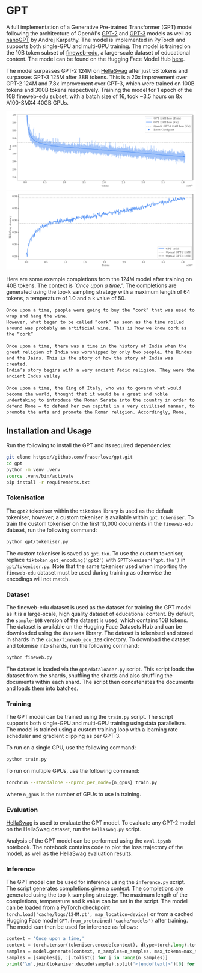 # GPT
A full implementation of a Generative Pre-trained Transformer (GPT) model following the architecture of OpenAI's [GPT-2](https://cdn.openai.com/better-language-models/language_models_are_unsupervised_multitask_learners.pdf) and [GPT-3](https://arxiv.org/abs/2005.14165) models as well as [nanoGPT](https://github.com/karpathy/nanoGPT) by Andrej Karpathy. The model is implemented in PyTorch and supports both single-GPU and multi-GPU training. The model is trained on the 10B token subset of [fineweb-edu](https://arxiv.org/pdf/2406.17557), a large-scale dataset of educational content. The model can be found on the Hugging Face Model Hub [here](https://huggingface.co/fraserlove/gpt).

The model surpasses GPT-2 124M on [HellaSwag](https://arxiv.org/pdf/1905.07830) after just 5B tokens and surpasses GPT-3 125M after 38B tokens. This is a 20x improvement over GPT-2 124M and 7.8x improvement over GPT-3, which were trained on 100B tokens and 300B tokens respectively. Training the model for 1 epoch of the 10B fineweb-edu subset, with a batch size of 16, took ~3.5 hours on 8x A100-SMX4 40GB GPUs.

![Alt text](assets/124M_40B_loss.png)
![Alt text](assets/124M_40B_hs.png)

Here are some example completions from the 124M model after training on 40B tokens. The context is *`Once upon a time,'*. The completions are generated using the top-k sampling strategy with a maximum length of 64 tokens, a temperature of 1.0 and a k value of 50.

```
Once upon a time, people were going to buy the “cork” that was used to wrap and hang the wine.
However, what began to be called “cork” as soon as the time rolled around was probably an artificial wine. This is how we know cork as the “cork”

Once upon a time, there was a time in the history of India when the great religion of India was worshipped by only two people… the Hindus and the Jains. This is the story of how the story of India was created.
India’s story begins with a very ancient Vedic religion. They were the ancient Indus valley

Once upon a time, the King of Italy, who was to govern what would become the world, thought that it would be a great and noble undertaking to introduce the Roman Senate into the country in order to defend Rome — to defend her own capital in a very civilized manner, to promote the arts and promote the Roman religion. Accordingly, Rome,
```

## Installation and Usage
Run the following to install the GPT and its required dependencies:
```bash
git clone https://github.com/fraserlove/gpt.git
cd gpt
python -m venv .venv
source .venv/bin/activate
pip install -r requirements.txt
```

### Tokenisation
The `gpt2` tokeniser within the `tiktoken` library is used as the default tokeniser, however, a custom tokeniser is available within `gpt.tokeniser`. To train the custom tokeniser on the first 10,000 documents in the `fineweb-edu` dataset, run the following command:
```bash
python gpt/tokeniser.py
```
The custom tokeniser is saved as `gpt.tkn`. To use the custom tokeniser, replace `tiktoken.get_encoding('gpt2')` with `GPTTokeniser('gpt.tkn')` in `gpt/tokeniser.py`.
Note that the same tokeniser used when importing the `fineweb-edu` dataset must be used during training as otherwise the encodings will not match.

### Dataset
The fineweb-edu dataset is used as the dataset for training the GPT model as it is a large-scale, high quality dataset of educational content. By default, the `sample-10B` version of the dataset is used, which contains 10B tokens. The dataset is available on the Hugging Face Datasets Hub and can be downloaded using the `datasets` library. The dataset is tokenised and stored in shards in the `cache/fineweb_edu_10B` directory. To download the dataset and tokenise into shards, run the following command:
```bash
python fineweb.py
```
The dataset is loaded via the `gpt/dataloader.py` script. This script loads the dataset from the shards, shuffling the shards and also shuffling the documents within each shard. The script then concatenates the documents and loads them into batches.

### Training
The GPT model can be trained using the `train.py` script. The script supports both single-GPU and multi-GPU training using data parallelism. The model is trained using a custom training loop with a learning rate scheduler and gradient clipping as per GPT-3.

To run on a single GPU, use the following command:
```bash
python train.py
```

To run on multiple GPUs, use the following command:
```bash
torchrun --standalone --nproc_per_node={n_gpus} train.py
```
where `n_gpus` is the number of GPUs to use in training.

### Evaluation
[HellaSwag](https://arxiv.org/pdf/1905.07830) is used to evaluate the GPT model. To evaluate any GPT-2 model on the HellaSwag dataset, run the `hellaswag.py` script.

Analysis of the GPT model can be performed using the `eval.ipynb` notebook. The notebook contains code to plot the loss trajectory of the model, as well as the HellaSwag evaluation results.

### Inference
The GPT model can be used for inference using the `inference.py` script. The script generates completions given a context. The completions are generated using the top-k sampling strategy. The maximum length of the completions, temperature and k value can be set in the script. The model can be loaded from a PyTorch checkpoint `torch.load('cache/logs/124M.pt', map_location=device)` or from a cached Hugging Face model `GPT.from_pretrained('cache/models')` after training. The model can then be used for inference as follows:
```python
context = 'Once upon a time,'
context = torch.tensor(tokeniser.encode(context), dtype=torch.long).to(device)
samples = model.generate(context, n_samples=n_samples, max_tokens=max_tokens, temp=temp, top_k=top_k)
samples = [samples[j, :].tolist() for j in range(n_samples)]
print('\n'.join(tokeniser.decode(sample).split('<|endoftext|>')[0] for sample in samples))
```